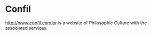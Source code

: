 # Confil

http://www.confil.com.br is a website of Philosophic Culture with the associated services.
